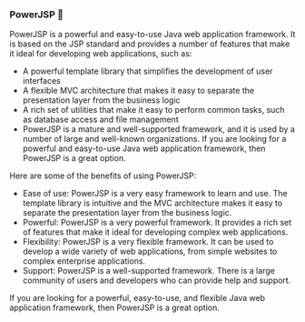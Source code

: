 ### PowerJSP 👋

PowerJSP is a powerful and easy-to-use Java web application framework. It is based on the JSP standard and provides a number of features that make it ideal for developing web applications, such as:

 - A powerful template library that simplifies the development of user interfaces
 - A flexible MVC architecture that makes it easy to separate the presentation layer from the business logic
 - A rich set of utilities that make it easy to perform common tasks, such as database access and file management
 - PowerJSP is a mature and well-supported framework, and it is used by a number of large and well-known organizations. If you are looking for a powerful and easy-to-use Java web application framework, then PowerJSP is a great option.

Here are some of the benefits of using PowerJSP:

 - Ease of use: PowerJSP is a very easy framework to learn and use. The template library is intuitive and the MVC architecture makes it easy to separate the presentation layer from the business logic.
 - Powerful: PowerJSP is a very powerful framework. It provides a rich set of features that make it ideal for developing complex web applications.
 - Flexibility: PowerJSP is a very flexible framework. It can be used to develop a wide variety of web applications, from simple websites to complex enterprise applications.
 - Support: PowerJSP is a well-supported framework. There is a large community of users and developers who can provide help and support.

If you are looking for a powerful, easy-to-use, and flexible Java web application framework, then PowerJSP is a great option.
